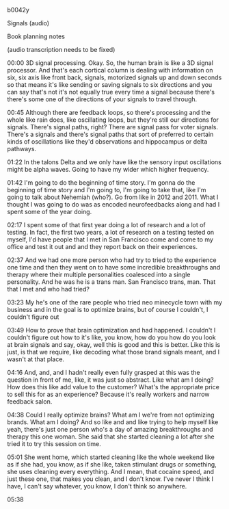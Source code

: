 b0042y

Signals (audio)

Book planning notes

(audio transcription needs to be fixed)

00:00
3D signal processing. Okay. So, the human brain is like a 3D signal processor. And that's each cortical column is dealing with information on six, six axis like front back, signals, motorized signals up and down seconds so that means it's like sending or saving signals to six directions and you can say that's not it's not equally true every time a signal because there's there's some one of the directions of your signals to travel through.

00:45
Although there are feedback loops, so there's processing and the whole like rain does, like oscillating loops, but they're still our directions for signals. There's signal paths, right? There are signal pass for voter signals. There's a signals and there's signal paths that sort of preferred to certain kinds of oscillations like they'd observations and hippocampus or delta pathways.

01:22
In the talons Delta and we only have like the sensory input oscillations might be alpha waves. Going to have my wider which higher frequency.

01:42
I'm going to do the beginning of time story. I'm gonna do the beginning of time story and I'm going to, I'm going to take that, like I'm going to talk about Nehemiah (who?). Go from like in 2012 and 2011. What I thought I was going to do was as encoded neurofeedbacks along and had I spent some of the year doing.

02:17
I spent some of that first year doing a lot of research and a lot of testing. In fact, the first two years, a lot of research on a testing tested on myself, I'd have people that I met in San Francisco come and come to my office and test it out and and they report back on their experiences.

02:37
And we had one more person who had try to tried to the experience one time and then they went on to have some incredible breakthroughs and therapy where their multiple personalities coalesced into a single personality. And he was he is a trans man. San Francisco trans, man. That that I met and who had tried?

03:23
My he's one of the rare people who tried neo minecycle town with my business and in the goal is to optimize brains, but of course I couldn't, I couldn't figure out

03:49
How to prove that brain optimization and had happened. I couldn't I couldn't figure out how to it's like, you know, how do you how do you look at brain signals and say, okay, well this is good and this is better. Like this is just, is that we require, like decoding what those brand signals meant, and I wasn't at that place.

04:16
And, and, and I hadn't really even fully grasped at this was the question in front of me, like, it was just so abstract. Like what am I doing? How does this like add value to the customer? What's the appropriate price to sell this for as an experience? Because it's really workers and narrow feedback salon.

04:38
Could I really optimize brains? What am I we're from not optimizing brands. What am I doing? And so like and and like trying to help myself like yeah, there's just one person who's a day of amazing breakthroughs and therapy this one woman. She said that she started cleaning a lot after she tried it to try this session on time.

05:01
She went home, which started cleaning like the whole weekend like as if she had, you know, as if she like, taken stimulant drugs or something, she uses cleaning every everything. And I mean, that cocaine speed, and just these one, that makes you clean, and I don't know. I've never I think I have, I can't say whatever, you know, I don't think so anywhere.

05:38
